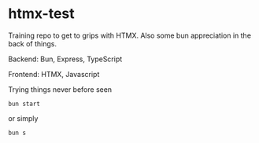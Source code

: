 # htmx-test

Training repo to get to grips with HTMX. Also some bun appreciation in the back of things.

Backend: Bun, Express, TypeScript

Frontend: HTMX, Javascript

Trying things never before seen

```
bun start
```
or simply
```
bun s
```
